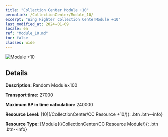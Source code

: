 ```yaml
---
title: "Collection Center Module +10"
permalink: /CollectionCenter/Module_10/
excerpt: "Wing Fighter Collection CenterModule +10"
last_modified_at: 2024-01-09
locale: en
ref: "Module_10.md"
toc: false
classes: wide
---
```



![Module +10](/images/cc/CC_Module_6.png)

## Details

  **Description:** Random Module×100

  **Transport time:** 27000

  **Maximum BP in time calculation:** 240000

  **Resource Level:** [10](/CollectionCenter/CC Resource +10/){: .btn .btn--info}

  **Resource Type:** [Module](/CollectionCenter/CC Resource Module/){: .btn .btn--info}


